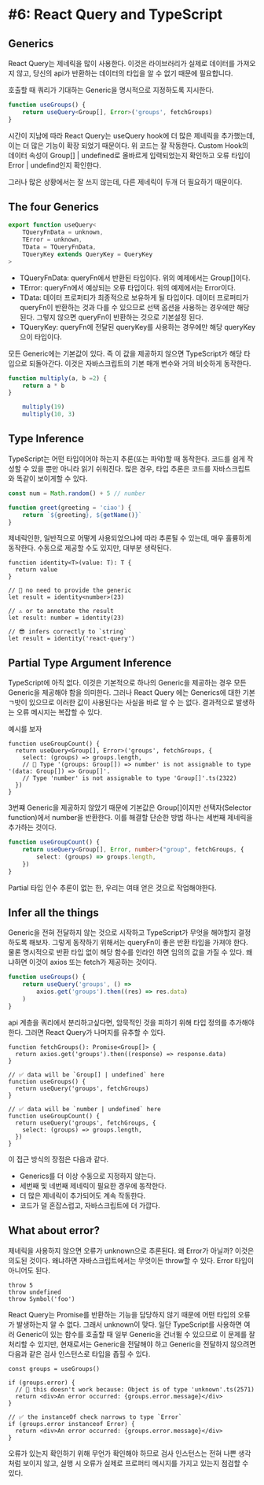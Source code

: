 # #6: React Query and TypeScript

## **Generics**
React Query는 제네릭을 많이 사용한다. 이것은 라이브러리가 실제로 데이터를 가져오지 않고, 당신의 api가 반환하는 데이터의 타입을 알 수 없기 때문에 필요합니다.

호출할 때 쿼리가 기대하는 Generic을 명시적으로 지정하도록 지시한다.

```ts
function useGroups() {
	return useQuery<Group[], Error>('groups', fetchGroups)
}
```

시간이 지남에 따라 React Query는 useQuery hook에 더 많은 제네릭을 추가했는데, 이는 더 많은 기능이 확장 되었기 때문이다. 위 코드는 잘 작동한다. Custom Hook의 데이터 속성이 Group[] | undefined로 올바르게 입력되었는지 확인하고 오류 타입이 Error | undefind인지 확인한다.

그러나 많은 상황에서는 잘 쓰지 않는데, 다른 제네릭이 두개 더 필요하기 때문이다.

## **The four Generics**

```ts
export function useQuery<
	TQueryFnData = unknown,
	TError = unknown,
	TData = TQueryFnData,
	TQueryKey extends QueryKey = QueryKey
>
```
- TQueryFnData: queryFn에서 반환된 타입이다. 위의 예제에서는 Group[]이다.
- TError: queryFn에서 예상되는 오류 타입이다. 위의 예제에서는 Error이다.
- TData: 데이터 프로퍼티가 최종적으로 보유하게 될 타입이다. 데이터 프로퍼티가 queryFn이 반환하는 것과 다를 수 있으므로 선택 옵션을 사용하는 경우에만 해당된다. 그렇지 않으면 queryFn이 반환하는 것으로 기본설정 된다.
- TQueryKey: queryFn에 전달된 queryKey를 사용하는 경우에만 해당 queryKey으이 타입이다.

모든 Generic에는 기본값이 있다. 즉 이 값을 제공하지 않으면 TypeScript가 해당 타입으로 되돌아간다. 이것은 자바스크립트의 기본 매개 변수와 거의 비슷하게 동작한다.

```ts
function multiply(a, b =2) {
	return a * b
}

	multiply(19)
	multiply(10, 3)
```

## **Type Inference**
TypeScript는 어떤 타입이어야 하는지 추론(또는 파악)할 때 동작한다. 코드를 쉽게 작성할 수 있을 뿐만 아니라 읽기 쉬워진다. 많은 경우, 타입 추론은 코드를 자바스크립트와 똑같이 보이게할 수 있다.

```ts
const num = Math.random() + 5 // number

function greet(greeting = 'ciao') {
	return `${greeting}, ${getName()}`
}
```

제네릭인한, 일반적으로 어떻게 사용되었으냐에 따라 추론될 수 있는데, 매우 훌륭하게 동작한다. 수동으로 제공할 수도 있지만, 대부분 생략된다.

```tsx
function identity<T>(value: T): T {
  return value
}

// 🚨 no need to provide the generic
let result = identity<number>(23)

// ⚠️ or to annotate the result
let result: number = identity(23)

// 😎 infers correctly to `string`
let result = identity('react-query')
```

## **Partial Type Argument Inference**
TypeScript에 아직 없다. 이것은 기본적으로 하나의 Generic을 제공하는 경우 모든 Generic을 제공해야 함을 의미한다. 그러나 React Query 에는 Generics에 대한 기본ㄱ밧이 있으므로 이러한 값이 사용된다는 사실을 바로 알 수 는 없다. 결과적으로 발생하는 오류 메시지는 복잡할 수 있다.


예시를 보자

```tsx
function useGroupCount() {
  return useQuery<Group[], Error>('groups', fetchGroups, {
    select: (groups) => groups.length,
    // 🚨 Type '(groups: Group[]) => number' is not assignable to type '(data: Group[]) => Group[]'.
    // Type 'number' is not assignable to type 'Group[]'.ts(2322)
  })
}
```
3번쨰 Generic을 제공하지 않았기 때문에 기본값은 Group[]이지만 선택자(Selector function)에서 number을 반환한다. 이를 해결할 단순한 방법  하나는 세번째 제네릭을 추가하는 것이다.

```ts
function useGroupCount() {
	return useQuery<Group[], Error, number>("group", fetchGroups, {
		select: (groups) => groups.length,	
	})
}
```
Partial 타입 인수 추론이 없는 한, 우리는 여태 얻은 것으로 작업해야한다.

## **Infer all the things**
Generic을 전혀 전달하지 않는 것으로 시작하고 TypeScript가 무엇을 해야할지 결정하도록 해보자. 그렇게 동작하기 위해서는 queryFn이 좋은 반환 타입을 가져야 한다. 물론 명시적으로 반환 타입 없이 해당 함수를 인라인 하면 임의의 값을 가질 수 있다. 왜냐하면 이것이 axios 또는 fetch가 제공하는 것이다.

```ts
function useGroups() {
	return useQuery('groups', () =>
		axios.get('groups').then((res) => res.data)
	)
}
```

api 계층을 쿼리에서 분리하고싶다면, 암묵적인 것을 피하기 위해 타입 정의를 추가해야한다. 그러면 React Query가 나머지를 유추할 수 있다.
```tsx
function fetchGroups(): Promise<Group[]> {
  return axios.get('groups').then((response) => response.data)
}

// ✅ data will be `Group[] | undefined` here
function useGroups() {
  return useQuery('groups', fetchGroups)
}

// ✅ data will be `number | undefined` here
function useGroupCount() {
  return useQuery('groups', fetchGroups, {
    select: (groups) => groups.length,
  })
}
```

이 접근 방식의 장점은 다음과 같다.

- Generics를 더 이상 수동으로 지정하지 않는다.
- 세번째 및 네번째 제네릭이 필요한 경우에 동작한다.
- 더 많은 제네릭이 추가되어도 계속 작동한다.
- 코드가 덜 혼잡스럽고, 자바스크립트에 더 가깝다.

## **What about error?**
제네릭을 사용하지 않으면 오류가 unknown으로 추론된다. 왜 Error가 아닐까? 이것은 의도된 것이다. 왜냐하면 자바스크립트에서는 무엇이든 throw할 수 있다. Error 타입이 아니어도 된다.

```tsx
throw 5
throw undefined
throw Symbol('foo')
```

React Query는 Promise를 반환하는 기능을 담당하지 않기 때문에 어떤 타입의 오류가 발생하는지 알 수 없다. 그래서 unknown이 맞다. 일단 TypeScript를 사용하면 여러 Generic이 있는 함수를 호출할 때 일부 Generic을 건너뛸 수 있으므로 이 문제를 잘 처리할 수 있지만, 현재로서는 Generic을 전달해야 하고 Generic을 전달하지 않으려면 다음과 같은 검사 인스턴스로 타입을 좁힐 수 있다.

```tsx
const groups = useGroups()

if (groups.error) {
  // 🚨 this doesn't work because: Object is of type 'unknown'.ts(2571)
  return <div>An error occurred: {groups.error.message}</div>
}

// ✅ the instanceOf check narrows to type `Error`
if (groups.error instanceof Error) {
  return <div>An error occurred: {groups.error.message}</div>
}
```

오류가 있는지 확인하기 위해 무언가 확인해야 하므로 검사 인스턴스는 전혀 나쁜 생각처럼 보이지 않고, 실행 시 오류가 실제로 프로퍼티 메시지를 가지고 있는지 점검할 수 있다.
